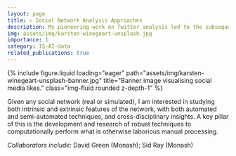 ```yaml
---
layout: page
title: ⌗ Social Network Analysis Approaches
description: My pioneering work on Twitter analysis led to the subsequent, ongoing, research interest in social media and social networks in general. 
img: assets/img/karsten-winegeart-unsplash.jpg
importance: 1
category: IS-AI-data
related_publications: true
---
```



<div class="row">
    <div class="col-sm mt-3 mt-md-0">
        {% include figure.liquid loading="eager" path="assets/img/karsten-winegeart-unsplash-banner.jpg" title="Banner image visualising social media likes." class="img-fluid rounded z-depth-1" %}
    </div>
</div>

Given any social network (real or simulated), I am interested in studying both intrinsic and extrinsic features of the network, with both automated and semi-automated techniques, and cross-disciplinary insights. A key pillar of this is the development and research of robust techniques to computationally perform what is otherwise laborious manual processing.

*Collaborators include:* David Green (Monash); Sid Ray (Monash)


